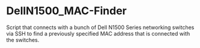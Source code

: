 # DellN1500_MAC-Finder
Script that connects with a bunch of Dell N1500 Series networking switches via SSH to find a previously specified MAC address that is connected with the switches.
